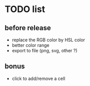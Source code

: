 # TODO list

## before release

 - replace the RGB color by HSL color
 - better color range
 - export to file (png, svg, other ?)

## bonus

 - click to add/remove a cell
